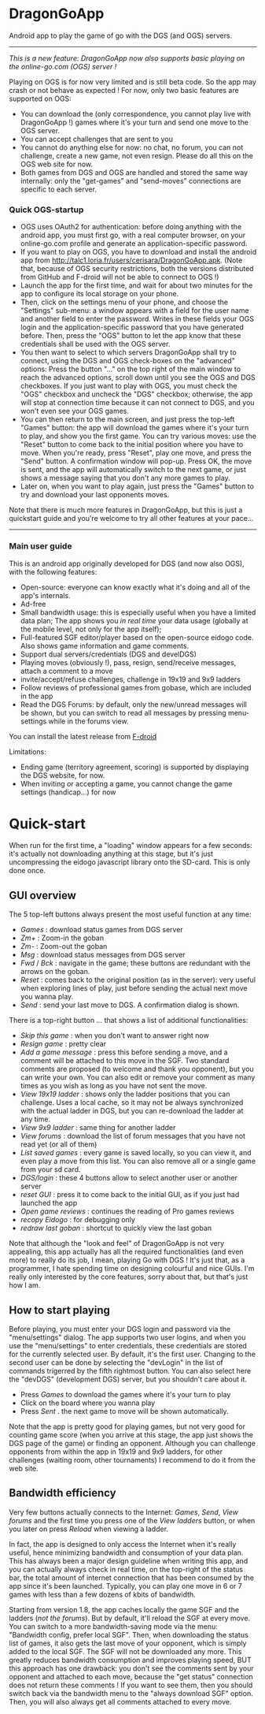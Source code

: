 DragonGoApp
===========

Android app to play the game of go with the DGS (and OGS) servers.

---------------------

*This is a new feature: DragonGoApp now also supports basic playing on the online-go.com (OGS) server !*

Playing on OGS is for now very limited and is still beta code.
So the app may crash or not behave as expected !
For now, only two basic features are supported on OGS:

* You can download the (only correspondence, you cannot play live with DragonGoApp !) games where it's your turn and send one move to the OGS server.
* You can accept challenges that are sent to you
* You cannot do anything else for now: no chat, no forum, you can not
challenge, create a new game, not even resign. Please do all this on the OGS web site for now.
* Both games from DGS and OGS are handled and stored the same way internally: only the "get-games" and "send-moves"
connections are specific to each server.

### Quick OGS-startup

* OGS uses OAuth2 for authentication: before doing anything with the android app, you must first go, with a real computer browser, on your online-go.com profile and generate an application-specific password.
* If you want to play on OGS, you have to download and install the android app from http://talc1.loria.fr/users/cerisara/DragonGoApp.apk. (Note that, because of OGS security restrictions, both the versions distributed from GitHub and F-droid will not be able to connect to OGS !)
* Launch the app for the first time, and wait for about two minutes for the app to configure its local storage on your phone.
* Then, click on the settings menu of your phone, and choose the "Settings" sub-menu:
a window appears with a field for the user name and another field to enter the password.
Writes in these fields your OGS login and the application-specific password that you have generated before.
Then, press the "OGS" button to let the app know that these credentials shall be used with the OGS server.
* You then want to select to which servers DragonGoApp shall try to connect, using the DGS and OGS check-boxes on the
"advanced" options:
Press the button "..." on the top right of the main window to reach the advanced options, scroll down until you see
the OGS and DGS checkboxes.
If you just want to play with OGS, you must check the "OGS" checkbox and uncheck the "DGS" checkbox;
otherwise, the app will stop at connection time because it can not connect to DGS, and you won't even see your OGS games.
* You can then return to the main screen, and just press the top-left "Games" button: the app will download the games
where it's your turn to play, and show you the first game. You can try various moves: use the "Reset" button to come back
to the initial position where you have to move. When you're ready, press "Reset", play one move, and press the "Send" button.
A confirmation window will pop-up. Press OK, the move is sent, and the app will automatically switch to the next game,
or just shows a message saying that you don't any more games to play.
* Later on, when you want to play again, just press the "Games" button to try and download your last opponents moves.

Note that there is much more features in DragonGoApp, but this is just a quickstart guide and you're welcome to try all
other features at your pace...

-------------

### Main user guide

This is an android app originally developed for DGS (and now also OGS), with the following features:

* Open-source: everyone can know exactly what it's doing and all of the app's internals.
* Ad-free
* Small bandwidth usage: this is especially useful when you have a limited data plan; The app shows you *in real time* your data usage (globally at the mobile level, not only for the app itself);
* Full-featured SGF editor/player based on the open-source eidogo code. Also shows game information and game comments.
* Support dual servers/credentials (DGS and develDGS)
* Playing moves (obviously !), pass, resign, send/receive messages, attach a comment to a move
* invite/accept/refuse challenges, challenge in 19x19 and 9x9 ladders
* Follow reviews of professional games from gobase, which are included in the app
* Read the DGS Forums: by default, only the new/unread messages will be shown, but you can switch to read all messages by pressing menu-settings while in the forums view.

You can install the latest release from [F-droid](https://f-droid.org/repository/browse/?fdfilter=dragongoapp&fdid=fr.xtof54.dragonGoApp)

Limitations:

* Ending game (territory agreement, scoring) is supported by displaying the DGS website, for now.
* When inviting or accepting a game, you cannot change the game settings (handicap...) for now

Quick-start
===========

When run for the first time, a "loading" window appears for a few seconds: it's actually not downloading anything at this stage,
but it's just uncompressing the eidogo javascript library onto the SD-card. This is only done once.

GUI overview
------------

The 5 top-left buttons always present the most useful function at any time:

* *Games* : download status games from DGS server
* *Zm+* : Zoom-in the goban
* *Zm-* : Zoom-out the goban
* *Msg* : download status messages from DGS server
* *Fwd* / *Bck* : navigate in the game; these buttons are redundant with the arrows on the goban.
* *Reset* : comes back to the original position (as in the server): very useful when exploring lines of play, just before sending the actual next move you wanna play.
* *Send* : send your last move to DGS. A confirmation dialog is shown.

There is a top-right button *...* that shows a list of additional functionalities:

* *Skip this game* : when you don't want to answer right now
* *Resign game* : pretty clear
* *Add a game message* : press this before sending a move, and a comment will be attached to this move in the SGF. Two standard comments are proposed (to welcome and thank you opponent), but you can write your own. You can also edit or remove your comment as many times as you wish as long as you have not sent the move.
* *View 19x19 ladder* : shows only the ladder positions that you can challenge. Uses a local cache, so it may not be always synchronized with the actual ladder in DGS, but you can re-download the ladder at any time.
* *View 9x9 ladder* : same thing for another ladder
* *View forums* : download the list of forum messages that you have not read yet (or all of them)
* *List saved games* : every game is saved locally, so you can view it, and even play a move from this list. You can also remove all or a single game from your sd card.
* *DGS/login* : these 4 buttons allow to select another user or another server
* *reset GUI* : press it to come back to the initial GUI, as if you just had launched the app
* *Open game reviews* : continues the reading of Pro games reviews
* *recopy Eidogo* : for debugging only
* *redraw last goban* : shortcut to quickly view the last goban
 

Note that although the "look and feel" of DragonGoApp is not very appealing,
this app actually has all the required functionalities (and even more) to really do its job, I mean, playing Go with DGS !
It's just that, as a programmer, I hate spending time on designing colourful and nice GUIs. I'm really only interested by the
core features, sorry about that, but that's just how I am.

How to start playing
--------------------

Before playing, you must enter your DGS login and password via the "menu/settings" dialog. The app supports two user logins, and when you
use the "menu/settings" to enter credentials, these credentials are stored for the currently selected user. By default, it's the first
user. Changing to the second user can be done by selecting the "devLogin" in the list of commands trigerred by the fifth rightmost button.
You can also select here the "devDGS" (development DGS) server, but you shouldn't care about it.

* Press *Games* to download the games where it's your turn to play
* Click on the board where you wanna play
* Press *Sent* . the next game to move will be shown automatically.

Note that the app is pretty good for playing games, but not very good for counting game score (when you arrive at this stage, the app
just shows the DGS page of the game) or finding an opponent. 
Although you can challenge opponents from within the app in 19x19 and 9x9 ladders, for other challenges (waiting room, other tournaments)
I recommend to do it from the web site.

Bandwidth efficiency
--------------------

Very few buttons actually connects to the Internet: *Games*, *Send*, *View forums* and the first time you press one of the *View ladders* button, or when you later on press *Reload* when viewing a ladder.

In fact, the app is designed to
only access the Internet when it's really useful, hence minimizing bandwidth and consumption of your data plan. This has always been
a major design guideline when writing this app, and you can actually always check in real time, on the top-right of the status bar, the
total amount of internet connection that has been consumed by the app since it's been launched. Typically, you can play one move in 6 or 7 games with less than a few dozens of kbits of bandwidth.

Starting from version 1.8, the app caches locally the game SGF and the ladders (*not the forums*).
But by default, it'll reload the SGF at every move.
You can switch to a more bandwidth-saving mode via the menu: "Bandwidth config, prefer local SGF".
Then, when downloading the status list of games, it also gets the last move of your opponent, which is simply added to the local SGF.
The SGF will not be downloaded any more.
This greatly reduces bandwidth consumption and improves playing speed, BUT this approach has one drawback: you don't see the comments
sent by your opponent and attached to each move, because the "get status" connection does not return these comments ! 
If you want to see them, then you should switch back via the bandwidth menu to the "always download SGF" option.
Then, you will also always get all comments attached to every move.


